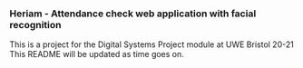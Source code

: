 ### Heriam - Attendance check web application with facial recognition
This is a project for the Digital Systems Project module at UWE Bristol 20-21
This README will be updated as time goes on.
